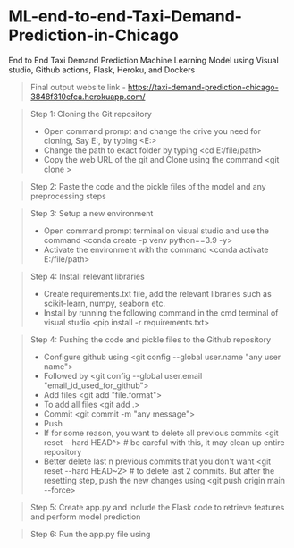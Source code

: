 # ML-end-to-end-Taxi-Demand-Prediction-in-Chicago
End to End Taxi Demand Prediction Machine Learning Model using Visual studio, Github actions, Flask, Heroku, and Dockers

> Final output website link - https://taxi-demand-prediction-chicago-3848f310efca.herokuapp.com/

> Step 1: Cloning the Git repository
>    - Open command prompt and change the drive you need for cloning, Say E:, by typing <E:>
>    - Change the path to exact folder by typing <cd E:/file/path>
>    - Copy the web URL of the git and Clone using the command <git clone <web url for cloning>> 

> Step 2: Paste the code and the pickle files of the model and any preprocessing steps

> Step 3: Setup a new environment
>   - Open command prompt terminal on visual studio and use the command <conda create -p venv python==3.9 -y>
>   - Activate the environment with the command <conda activate E:/file/path>

> Step 4: Install relevant libraries
>   - Create requirements.txt file, add the relevant libraries such as scikit-learn, numpy, seaborn etc.
>   - Install by running the following command in the cmd terminal of visual studio <pip install -r requirements.txt>

> Step 4: Pushing the code and pickle files to the Github repository
>   - Configure github using <git config --global user.name "any user name">
>   - Followed by <git config --global user.email "email_id_used_for_github">
>   - Add files <git add "file.format">
>   - To add all files <git add .>
>   - Commit <git commit -m "any message">
>   - Push <git push origin main>
>   - If for some reason, you want to delete all previous commits <git reset --hard HEAD^> # be careful with this, it may clean up entire repository
>   - Better delete last n previous commits that you don't want <git reset --hard HEAD~2> # to delete last 2 commits. But after the resetting step, push the new changes using <git push origin main --force>
>

> Step 5: Create app.py and include the Flask code to retrieve features and perform model prediction

> Step 6: Run the app.py file using <python app.py>



